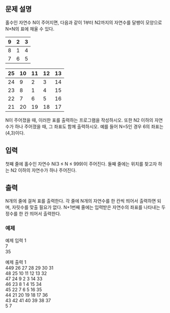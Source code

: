 ## 문제 설명
홀수인 자연수 N이 주어지면, 다음과 같이 1부터 N2까지의 자연수를 달팽이 모양으로 N×N의 표에 채울 수 있다.

|9|2|3|
|-|-|-|
|8|1|4|
|7|6|5|

|25|10|11|12|13|
|-|-|-|-|-|
|24|9|2|3|14|
|23|8|1|4|15|
|22|7|6|5|16|
|21|20|19|18|17|

N이 주어졌을 때, 이러한 표를 출력하는 프로그램을 작성하시오. 또한 N2 이하의 자연수가 하나 주어졌을 때, 그 좌표도 함께 출력하시오. 예를 들어 N=5인 경우 6의 좌표는 (4,3)이다.

## 입력
첫째 줄에 홀수인 자연수 N(3 ≤ N ≤ 999)이 주어진다. 둘째 줄에는 위치를 찾고자 하는 N2 이하의 자연수가 하나 주어진다.

## 출력
N개의 줄에 걸쳐 표를 출력한다. 각 줄에 N개의 자연수를 한 칸씩 띄어서 출력하면 되며, 자릿수를 맞출 필요가 없다. N+1번째 줄에는 입력받은 자연수의 좌표를 나타내는 두 정수를 한 칸 띄어서 출력한다.

### 예제
예제 입력 1 <br>
7 <br>
35

예제 출력 1 <br>
449 26 27 28 29 30 31 <br>
48 25 10 11 12 13 32 <br>
47 24 9 2 3 14 33 <br>
46 23 8 1 4 15 34 <br>
45 22 7 6 5 16 35 <br>
44 21 20 19 18 17 36 <br>
43 42 41 40 39 38 37 <br>
5 7